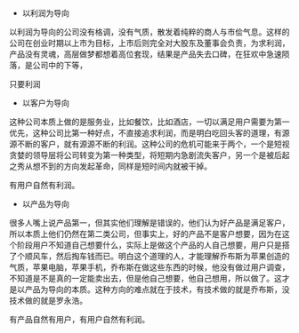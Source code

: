 - 以利润为导向

以利润为导向的公司没有格调，没有气质，散发着纯粹的商人与市侩气息。这样的公司在创业时期以上市为目标，上市后则完全对大股东及董事会负责，为求利润，产品没有灵魂，高层做梦都想着高位套现，结果是产品失去口碑，在狂欢中急速陨落，是公司中的下等，

只要利润

- 以客户为导向

这种公司本质上做的是服务业，比如餐饮，比如酒店，一切以满足用户需要为第一优先，这种公司比第一种好点，不直接追求利润，而是明白吃回头客的道理，有源源不断的客户，就有源源不断的利润。这种公司的危机可能来于两个，一个是短视贪婪的领导层将公司转变为第一种类型，将短期内急剧流失客户，另一个是被后起之秀从想不到的方向发起革命，同样是短时间内就被干掉。

有用户自然有利润。

- 以产品为导向

很多人嘴上说产品第一，但其实他们理解是错误的，他们认为好产品是满足客户，所以本质上他们仍然在第二类公司，但事实上，好的产品不是客户想要，因为在这个阶段用户不知道自己想要什么，实际上是做这个产品的人自己想要，用户只是搭了个顺风车，然后掏车钱而已。明白这个道理的人，才能理解乔布斯为苹果创造的气质，苹果电脑，苹果手机，乔布斯在做这些东西的时候，他没有做过用户调查，不知道是不是真的一定能卖出去，但是他自己想要，他自己想用，所以做了。这才是以产品为导向的本质。这种方向的难点就在于技术，有技术做的就是乔布斯，没技术做的就是罗永浩。

有产品自然有用户，有用户自然有利润。
